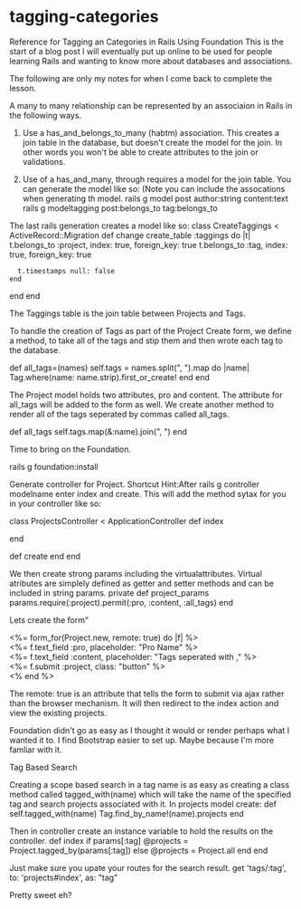 # tagging-categories
Reference for Tagging an Categories in Rails Using Foundation
This is the start of a blog post I will eventually put up online to be used for 
people learning Rails and wanting to know more about databases and associations. 

The following are only my notes for when I come back to complete the lesson. 

A many to many relationship can be represented by an associaion in Rails in the following ways.

1. Use a has_and_belongs_to_many (habtm) association. This creates a join table in the database, but doesn't create the model for the join. In other words you won't be able to create attributes to the join or validations. 

2. Use of a has_and_many, through requires a model for the join table. 
You can generate the model like so: (Note you can include the assocations when generating th model. 
	rails g model post author:string content:text
	rails g modeltagging post:belongs_to tag:belongs_to  

The last rails generation creates a model like so:
class CreateTaggings < ActiveRecord::Migration
  def change
    create_table :taggings do |t|
      t.belongs_to :project, index: true, foreign_key: true
      t.belongs_to :tag, index: true, foreign_key: true

      t.timestamps null: false
    end
  end
end

The Taggings table is the join table between Projects and Tags.

To handle the creation of Tags as part of the Project Create form, we define a method, to take all of the tags and stip them and then wrote each tag to the database. 

def all_tags=(names)
		self.tags = names.split(", ").map do |name|
			Tag.where(name: name.strip).first_or_create!
		end
	end

The Project model holds two attributes, pro and content. The attribute for all_tags will be added to the form as well. 
We create another method to render all of the tags seperated by commas called all_tags.

def all_tags 
	self.tags.map(&:name).join(", ")
end

Time to bring on the Foundation. 

rails g foundation:install

Generate controller for Project. 
Shortcut Hint:After rails g controller modelname enter index and create. This will add the method sytax for you in your controller like so:

class ProjectsController < ApplicationController
  def index
  	
  end

  def create
  end
end

We then create strong params including the virtualattributes. Virtual atributes are simplely defined as getter and setter methods and can be included in string params. 
private 
def project_params 
	params.require(:project).permit(:pro, :content, :all_tags)
end


Lets create the form"

<div class="row text-center">
	<%= form_for(Project.new, remote: true) do |f| %>
		<div class"large-10 large centered columns">
			<%= f.text_field :pro, placeholder: "Pro Name" %>
		</div>
		<div class"large-10 large centered columns">
			<%= f.text_field :content, placeholder: "Tags seperated with ," %>
		</div>
		<div class"large-10 large centered columns">
			<%= f.submit :project, class: "button" %>
		</div>
		<% end %>
		</div>
</div>


The remote: true is an attribute that tells the form to submit via ajax rather than the browser mechanism.
It will then redirect to the index action and view the existing projects. 

Foundation didn't go as easy as I thought it would or render perhaps what I wanted it to. I find Bootstrap easier to set up. Maybe because I'm more famliar with it. 

Tag Based Search

Creating a scope based search in a tag name is as easy as creating a class method called tagged_with(name) which will take the name of the specified tag and search projects associated with it. 
 In projects model create:
def self.tagged_with(name)
	Tag.find_by_name!(name).projects
end

Then in controller create an instance variable to hold the results on the controller. 
def index
	if params[:tag]
		@projects = Project.tagged_by(params[:tag])
	else
		@projects = Project.all
	end
end

Just make sure you upate your routes for the search result. 
get 'tags/:tag', to: 'projects#index', as: "tag"

Pretty sweet eh?


